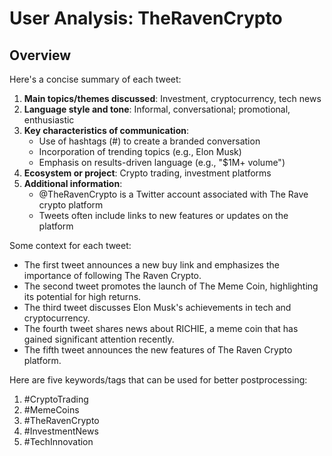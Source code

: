 # User Analysis: TheRavenCrypto

## Overview

Here's a concise summary of each tweet:

1. **Main topics/themes discussed**: Investment, cryptocurrency, tech news
2. **Language style and tone**: Informal, conversational; promotional, enthusiastic
3. **Key characteristics of communication**:
	* Use of hashtags (#) to create a branded conversation
	* Incorporation of trending topics (e.g., Elon Musk)
	* Emphasis on results-driven language (e.g., "$1M+ volume")
4. **Ecosystem or project**: Crypto trading, investment platforms
5. **Additional information**:
	* @TheRavenCrypto is a Twitter account associated with The Rave crypto platform
	* Tweets often include links to new features or updates on the platform

Some context for each tweet:

* The first tweet announces a new buy link and emphasizes the importance of following The Raven Crypto.
* The second tweet promotes the launch of The Meme Coin, highlighting its potential for high returns.
* The third tweet discusses Elon Musk's achievements in tech and cryptocurrency.
* The fourth tweet shares news about RICHIE, a meme coin that has gained significant attention recently.
* The fifth tweet announces the new features of The Raven Crypto platform.

Here are five keywords/tags that can be used for better postprocessing:

1. #CryptoTrading
2. #MemeCoins
3. #TheRavenCrypto
4. #InvestmentNews
5. #TechInnovation